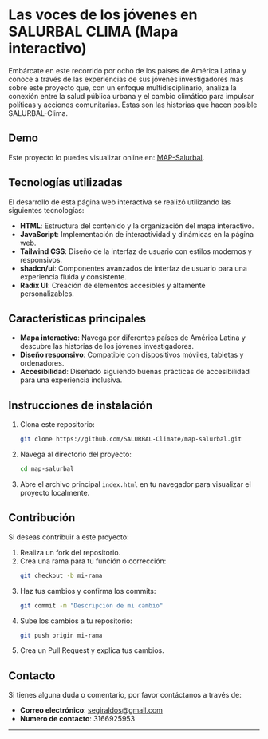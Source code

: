 # Las voces de los jóvenes en SALURBAL CLIMA (Mapa interactivo)

Embárcate en este recorrido por ocho de los países de América Latina y conoce a través de las experiencias de sus jóvenes investigadores más sobre este proyecto que, con un enfoque multidisciplinario, analiza la conexión entre la salud pública urbana y el cambio climático para impulsar políticas y acciones comunitarias. Estas son las historias que hacen posible SALURBAL-Clima.

## Demo

Este proyecto lo puedes visualizar online en: [MAP-Salurbal](https://sego.devlight.net). 

## Tecnologías utilizadas

El desarrollo de esta página web interactiva se realizó utilizando las siguientes tecnologías:

- **HTML**: Estructura del contenido y la organización del mapa interactivo.
- **JavaScript**: Implementación de interactividad y dinámicas en la página web.
- **Tailwind CSS**: Diseño de la interfaz de usuario con estilos modernos y responsivos.
- **shadcn/ui**: Componentes avanzados de interfaz de usuario para una experiencia fluida y consistente.
- **Radix UI**: Creación de elementos accesibles y altamente personalizables.

## Características principales

- **Mapa interactivo**: Navega por diferentes países de América Latina y descubre las historias de los jóvenes investigadores.
- **Diseño responsivo**: Compatible con dispositivos móviles, tabletas y ordenadores.
- **Accesibilidad**: Diseñado siguiendo buenas prácticas de accesibilidad para una experiencia inclusiva.

## Instrucciones de instalación

1. Clona este repositorio:
   ```bash
   git clone https://github.com/SALURBAL-Climate/map-salurbal.git
   ```

2. Navega al directorio del proyecto:
   ```bash
   cd map-salurbal
   ```

3. Abre el archivo principal `index.html` en tu navegador para visualizar el proyecto localmente.

## Contribución

Si deseas contribuir a este proyecto:

1. Realiza un fork del repositorio.
2. Crea una rama para tu función o corrección:
   ```bash
   git checkout -b mi-rama
   ```
3. Haz tus cambios y confirma los commits:
   ```bash
   git commit -m "Descripción de mi cambio"
   ```
4. Sube los cambios a tu repositorio:
   ```bash
   git push origin mi-rama
   ```
5. Crea un Pull Request y explica tus cambios.

## Contacto

Si tienes alguna duda o comentario, por favor contáctanos a través de:

- **Correo electrónico**: segiraldos@gmail.com
- **Numero de contacto**: 3166925953

---


